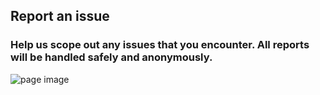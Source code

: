 ## Report an issue
### Help us scope out any issues that you encounter. All reports will be handled safely and anonymously.

![page image](../images/report.jpg)

